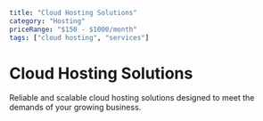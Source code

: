 ```YAML
title: "Cloud Hosting Solutions"
category: "Hosting"
priceRange: "$150 - $1000/month"
tags: ["cloud hosting", "services"]
```

# Cloud Hosting Solutions

Reliable and scalable cloud hosting solutions designed to meet the demands of your growing business.
